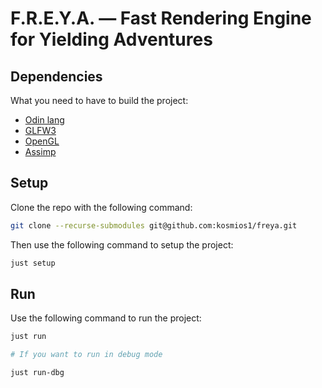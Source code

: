 # F.R.E.Y.A. — Fast Rendering Engine for Yielding Adventures

## Dependencies

What you need to have to build the project:

- [Odin lang](https://odin-lang.org/)
- [GLFW3](https://www.glfw.org/)
- [OpenGL](https://www.opengl.org/)
- [Assimp](https://assimp.org/)

## Setup

Clone the repo with the following command:

```sh
git clone --recurse-submodules git@github.com:kosmios1/freya.git
```

Then use the following command to setup the project:

```sh
just setup
```

## Run

Use the following command to run the project:

```sh
just run

# If you want to run in debug mode

just run-dbg
```
